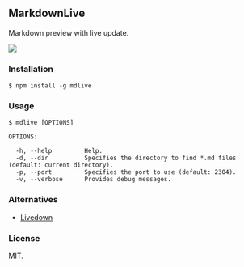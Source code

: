 ## MarkdownLive

Markdown preview with live update.

![](https://raw.githubusercontent.com/mobily/markdown-live/master/gif.gif)

### Installation

    $ npm install -g mdlive

### Usage

    $ mdlive [OPTIONS]

    OPTIONS:

	  -h, --help         Help.
	  -d, --dir          Specifies the directory to find *.md files (default: current directory).
	  -p, --port         Specifies the port to use (default: 2304).
	  -v, --verbose      Provides debug messages.

### Alternatives

 - [Livedown](https://github.com/shime/livedown/)

### License

MIT.